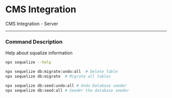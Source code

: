 # CMS Integration
CMS Integration - Server

---

### Command Description

Help about squalize information
```bash
npx sequelize --help
```

```bash
npx sequelize db:migrate:undo:all  # Delete Table
npx sequelize db:migrate  # Migrate all tables

npx sequelize db:seed:undo:all # Undo Database seeder
npx sequelize db:seed:all # Seeder the database seeder
```
